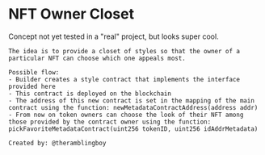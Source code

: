 # NFT Owner Closet

Concept not yet tested in a "real" project, but looks super cool. 
    
    The idea is to provide a closet of styles so that the owner of a particular NFT can choose which one appeals most.

    Possible flow:
    - Builder creates a style contract that implements the interface provided here
    - This contract is deployed on the blockchain
    - The address of this new contract is set in the mapping of the main contract using the function: newMetadataContractAddress(address addr)
    - From now on token owners can choose the look of their NFT among those provided by the contract owner using the function: pickFavoriteMetadataContract(uint256 tokenID, uint256 idAddrMetadata)

    Created by: @theramblingboy